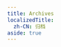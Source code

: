 ```yaml
---
title: Archives
localizedTitle:
  zh-CN: 归档
aside: true
---
```


<script setup>
import Archives from "@/views/Archives.vue"
</script>

<Archives />
